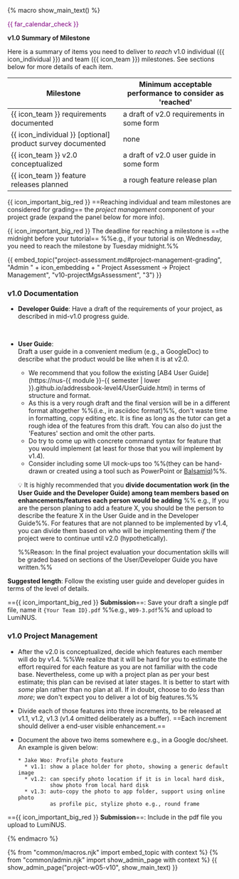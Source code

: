 {% macro show_main_text() %}
<div id="main">

<div id="title">

</div>
<div id="body">

<p class="lead" style="color: purple"><md>{{ far_calendar_check }} <include src="project-timeline.md#v10-overview" inline /></md></p>

**v1.0 Summary of Milestone**

Here is a summary of items you need to deliver to _reach_ v1.0 individual ({{ icon_individual }}) and team ({{ icon_team }}) milestones. See sections below for more details of each item.

Milestone | Minimum acceptable performance to consider as 'reached'
--------- | -------------------------------------------------------
{{ icon_team }} requirements documented | a draft of v2.0 requirements in some form
{{ icon_individual }} [optional] product survey documented | none
{{ icon_team }} v2.0 conceptualized | a draft of v2.0 user guide in some form
{{ icon_team }} feature releases planned | a rough feature release plan

{{ icon_important_big_red }} ==Reaching individual and team milestones are considered for grading== the _project management_ component of your project grade (expand the panel below for more info).

{{ icon_important_big_red }} The deadline for reaching a milestone is ==the midnight before your tutorial== %%e.g., if your tutorial is on Wednesday, you need to reach the milestone by Tuesday midnight.%%

{{ embed_topic("project-assessment.md#project-management-grading", "Admin " + icon_embedding + " Project Assessment → Project Management", "v10-projectMgsAssessment", "3") }}

### v1.0 Documentation

* **Developer Guide**:
  Have a draft of the requirements of your project, as described in <trigger trigger="click" for="modal:v10-midv10">mid-v1.0 progress guide</trigger>.

<modal large title="Admin » Project → mid-v1.0" id="modal:v10-midv10">
  <include src="project-w04-mid-v10.md#body"/>
</modal>
  
* **User Guide**:  
  Draft a user guide in a convenient medium (e.g., a GoogleDoc) to describe what the product would be like when it is at v2.0.
  * We recommend that you follow the existing [AB4 User Guide](https://nus-{{ module }}-{{ semester | lower }}.github.io/addressbook-level4/UserGuide.html) in terms of structure and format.
  * As this is a very rough draft and the final version will be in a different format altogether %%(i.e., in asciidoc format)%%, don't waste time in formatting, copy editing etc. It is fine as long as the tutor can get a rough idea of the features from this draft. You can also do just the 'Features' section and omit the other parts.
  * Do try to come up with concrete command syntax for feature that you would implement (at least for those that you will implement by v1.4).
  * Consider including some UI mock-ups too %%(they can be hand-drawn or created using a tool such as PowerPoint or [Balsamiq](https://balsamiq.com/))%%.

  <tip-box> 
  
  :bulb: It is highly recommended that you **divide documentation work (in the User Guide and the Developer Guide) among team members based on enhancements/features each person would be adding** %%&nbsp;e.g., If you are the person planing to add a feature X, you should be the person to describe the feature X in the User Guide and in the Developer Guide%%. For features that are not planned to be implemented by v1.4, you can divide them based on who will be implementing them _if_ the project were to continue until v2.0 (hypothetically).
  
  %%Reason: In the final project evaluation your documentation skills will be graded based on sections of the User/Developer Guide you have written.%%
    
  </tip-box>


**Suggested length**: Follow the existing user guide and developer guides in terms of the level of details.

=={{ icon_important_big_red }} **Submission**==: Save your draft a single pdf file, name it `{Your Team ID}.pdf` %%e.g., `W09-3.pdf`%% and upload to LumiNUS.

### v1.0 Project Management

* After the v2.0 is conceptualized, decide which features each member will do by v1.4. %%We realize that it will be hard for you to estimate the effort required for each feature as you are not familiar with the code base. Nevertheless, come up with a project plan as per your best estimate; this plan can be revised at later stages. It is better to start with _some_ plan rather than no plan at all. If in doubt, choose to do _less_ than _more_; we don't expect you to deliver a lot of big features.%%
* Divide each of those features into three increments, to be released at v1.1, v1.2, v1.3 (v1.4 omitted deliberately as a buffer). ==Each increment should deliver a end-user visible enhancement.==
* Document the above two items somewhere e.g., in a Google doc/sheet. An example is given below:

  ```
  * Jake Woo: Profile photo feature
    * v1.1: show a place holder for photo, showing a generic default image
    * v1.2: can specify photo location if it is in local hard disk,
            show photo from local hard disk
    * v1.3: auto-copy the photo to app folder, support using online photo
            as profile pic, stylize photo e.g., round frame
  ```


=={{ icon_important_big_red }} **Submission**==: Include in the pdf file you upload to LumiNUS.

</div>
</div>
{% endmacro %}

{% from "common/macros.njk" import embed_topic with context %}
{% from "common/admin.njk" import show_admin_page with context %}
{{ show_admin_page("project-w05-v10", show_main_text) }}